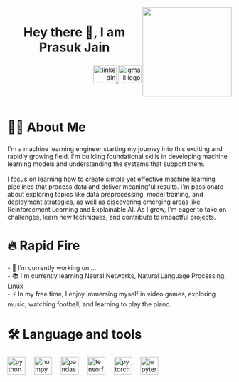 <img align="right" height="200" src="https://media2.giphy.com/media/v1.Y2lkPTc5MGI3NjExMGQyaG9ib3B2Mm9mN2Zha3ozNWJwZXJyeXpyZXpqMW50eDRibTJjNSZlcD12MV9pbnRlcm5hbF9naWZfYnlfaWQmY3Q9Zw/T5BcXR735vDQ0aYOHQ/giphy.gif"  />

###

<h1 align="center">Hey there 👋, I am Prasuk Jain</h1>

###

<div align="right">
  <a href="www.linkedin.com/in/newblathe" target="_blank">
    <img src="https://raw.githubusercontent.com/maurodesouza/profile-readme-generator/master/src/assets/icons/social/linkedin/default.svg" width="52" height="40" alt="linkedin logo"  />
  </a>
  <a href="jainprasuklm10@gmail.com" target="_blank">
    <img src="https://raw.githubusercontent.com/maurodesouza/profile-readme-generator/master/src/assets/icons/social/gmail/default.svg" width="52" height="40" alt="gmail logo"  />
  </a>
</div>

###

<br clear="both">

<h1 align="left">👩‍💻  About Me</h1>

###

<p align="left">I'm a machine learning engineer starting my journey into this exciting and rapidly growing field. I'm building foundational skills in developing machine learning models and understanding the systems that support them.<br><br>I focus on learning how to create simple yet effective machine learning pipelines that process data and deliver meaningful results. I'm passionate about exploring topics like data preprocessing, model training, and deployment strategies, as well as discovering emerging areas like Reinforcement Learning and Explainable AI. As I grow, I'm eager to take on challenges, learn new techniques, and contribute to impactful projects.</p>

###

<h1 align="left">🔥 Rapid Fire</h1>

###

<p align="left">- 🔭 I’m currently working on ...<br>- 📚 I'm currently learning Neural Networks, Natural Language Processing, Linux<br>- ⚡ In my free time, I enjoy immersing myself in video games, exploring music, watching football, and learning to play the piano.</p>

###

<h1 align="left">🛠 Language and tools</h1>

###

<div align="left">
  <img src="https://cdn.jsdelivr.net/gh/devicons/devicon/icons/python/python-original.svg" height="40" alt="python logo"  />
  <img width="12" />
  <img src="https://cdn.jsdelivr.net/gh/devicons/devicon/icons/numpy/numpy-original.svg" height="40" alt="numpy logo"  />
  <img width="12" />
  <img src="https://cdn.jsdelivr.net/gh/devicons/devicon/icons/pandas/pandas-original.svg" height="40" alt="pandas logo"  />
  <img width="12" />
  <img src="https://cdn.jsdelivr.net/gh/devicons/devicon/icons/tensorflow/tensorflow-original.svg" height="40" alt="tensorflow logo"  />
  <img width="12" />
  <img src="https://cdn.jsdelivr.net/gh/devicons/devicon/icons/pytorch/pytorch-original.svg" height="40" alt="pytorch logo"  />
  <img width="12" />
  <img src="https://cdn.jsdelivr.net/gh/devicons/devicon/icons/jupyter/jupyter-original.svg" height="40" alt="jupyter logo"  />
</div>

###
